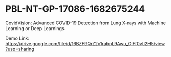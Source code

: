 # PBL-NT-GP-17086-1682675244
CovidVision: Advanced COVID-19 Detection from Lung X-rays with Machine Learning or Deep Learnings

Demo Link:
https://drive.google.com/file/d/16BZF9QrZ2x1rabpL9Awu_OIFf0vtl2H5/view?usp=sharing